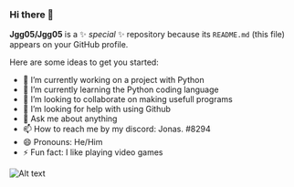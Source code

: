 ### Hi there 👋


**Jgg05/Jgg05** is a ✨ _special_ ✨ repository because its `README.md` (this file) appears on your GitHub profile.

Here are some ideas to get you started:

- 🔭 I’m currently working on a project with Python
- 🌱 I’m currently learning the Python coding language
- 👯 I’m looking to collaborate on making usefull programs
- 🤔 I’m looking for help with using Github
- 💬 Ask me about anything
- 📫 How to reach me by my discord: Jonas. #8294
- 😄 Pronouns: He/Him
- ⚡ Fun fact: I like playing video games

![Alt text](https://media.giphy.com/media/v1.Y2lkPTc5MGI3NjExNjA1NWVkYzEzOTJhYzQ3NTFkMDEyMDMzYTllYjg0MWExNDQ5Mjc3ZCZjdD1n/MDJ9IbxxvDUQM/giphy.gif)
